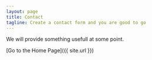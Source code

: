 ```yaml
---
layout: page
title: Contact
tagline: Create a contact form and you are good to go
---
```


We will provide something usefull at some point.

[Go to the Home Page]({{ site.url }})
